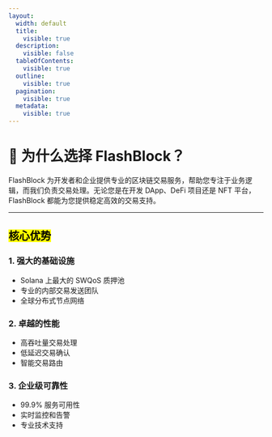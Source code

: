 ```yaml
---
layout:
  width: default
  title:
    visible: true
  description:
    visible: false
  tableOfContents:
    visible: true
  outline:
    visible: true
  pagination:
    visible: true
  metadata:
    visible: true
---
```


# 🤔 为什么选择 FlashBlock？

FlashBlock 为开发者和企业提供专业的区块链交易服务，帮助您专注于业务逻辑，而我们负责交易处理。无论您是在开发 DApp、DeFi 项目还是 NFT 平台，FlashBlock 都能为您提供稳定高效的交易支持。

***

## <mark style="color:$success;">核心优势</mark> <a href="#he-xin-you-shi-1" id="he-xin-you-shi-1"></a>

### **1. 强大的基础设施**

* Solana 上最大的 SWQoS 质押池
* 专业的内部交易发送团队
* 全球分布式节点网络

### **2. 卓越的性能**

* 高吞吐量交易处理
* 低延迟交易确认
* 智能交易路由

### **3. 企业级可靠性**

* 99.9% 服务可用性
* 实时监控和告警
* 专业技术支持
